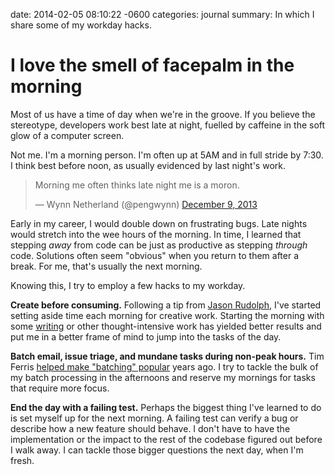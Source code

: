 date: 2014-02-05 08:10:22 -0600
categories: journal
summary: In which I share some of my workday hacks.

# I love the smell of facepalm in the morning

Most of us have a time of day when we're in the groove. If you believe the
stereotype, developers work best late at night, fuelled by caffeine in the soft
glow of a computer screen.

Not me. I'm a morning person. I'm often up at 5AM and in full stride by 7:30. I
think best before noon, as usually evidenced by last night's work.

<blockquote class="twitter-tweet" lang="en"><p>Morning me often thinks late
night me is a moron.</p>&mdash; Wynn Netherland (@pengwynn) <a
href="https://twitter.com/pengwynn/statuses/410087033160228864">December 9,
2013</a></blockquote>

Early in my career, I would double down on frustrating bugs. Late nights would
stretch into the wee hours of the morning. In time, I learned that stepping
_away_ from code can be just as productive as stepping _through_ code. Solutions
often seem "obvious" when you return to them after a break. For me, that's
usually the next morning.

Knowing this, I try to employ a few hacks to my workday.

**Create before consuming.** Following a tip from [Jason Rudolph][], I've
started setting aside time each morning for creative work. Starting the morning
with some [writing](/archives) or other thought-intensive work has yielded
better results and put me in a better frame of mind to jump into the tasks of
the day.

**Batch email, issue triage, and mundane tasks during non-peak hours.** Tim
Ferris [helped make "batching" popular][ferris] years ago. I try to tackle the
bulk of my batch processing in the afternoons and reserve my mornings for tasks
that require more focus.

**End the day with a failing test.** Perhaps the biggest thing I've learned to
do is set myself up for the next morning. A failing test can verify a bug or
  describe how a new feature should behave. I don't have to have the
  implementation or the impact to the rest of the codebase figured out before I
  walk away. I can tackle those bigger questions the next day, when I'm fresh.

[Jason Rudolph]: https://twitter.com/jasonrudolph
[ferris]: http://www.fourhourworkweek.com/blog/2007/03/22/how-to-check-e-mail-twice-a-day-or-once-every-10-days/


